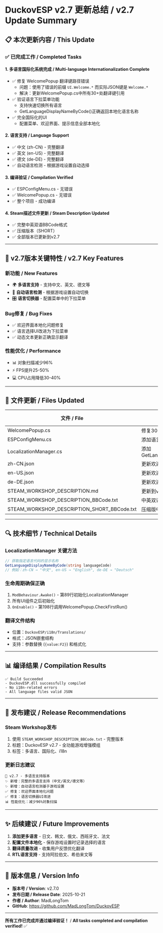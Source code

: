 # DuckovESP v2.7 更新总结 / v2.7 Update Summary

## 📋 本次更新内容 / This Update

### ✅ 已完成工作 / Completed Tasks

#### 1. **多语言国际化系统完成** / Multi-language Internationalization Complete
   - ✅ 修复 WelcomePopup 翻译键路径错误
     - 问题：使用了错误的前缀 `UI.Welcome.*` 而实际JSON键是 `Welcome.*`
     - 解决：更新WelcomePopup.cs中所有30+处翻译键引用
   - ✅ 验证语言下拉菜单功能
     - 支持快速切换所有语言
     - GetLanguageDisplayNameByCode()正确返回本地化语言名称
   - ✅ 完全国际化的UI
     - 配置菜单、欢迎界面、提示信息全部本地化

#### 2. **语言支持** / Language Support
   - ✅ 中文 (zh-CN) - 完整翻译
   - ✅ 英文 (en-US) - 完整翻译  
   - ✅ 德文 (de-DE) - 完整翻译
   - ✅ 自动语言检测 - 根据游戏设置自动选择

#### 3. **编译验证** / Compilation Verified
   - ✅ ESPConfigMenu.cs - 无错误
   - ✅ WelcomePopup.cs - 无错误
   - ✅ 整个项目 - 成功编译

#### 4. **Steam描述文件更新** / Steam Description Updated
   - ✅ 完整中英双语BBCode格式
   - ✅ 压缩版本（SHORT）
   - ✅ 全部版本已更新到v2.7

---

## 🎯 v2.7版本关键特性 / v2.7 Key Features

### 新功能 / New Features
- 🌍 **多语言支持** - 支持中文、英文、德文等
- 🔄 **自动语言检测** - 根据游戏设置自动切换
- 🎛️ **语言切换器** - 配置菜单中的下拉菜单

### Bug修复 / Bug Fixes
- ✅ 欢迎界面本地化问题修复
- ✅ 语言选择UI改进为下拉菜单
- ✅ 动态文本更新正确显示翻译

### 性能优化 / Performance
- 📊 对象扫描减少96%
- ⚡ FPS提升25-50%
- 💻 CPU占用降低30-40%

---

## 📁 文件更新 / Files Updated

| 文件 / File | 变更 / Changes | 状态 / Status |
|-----------|---------------|-------------|
| WelcomePopup.cs | 修复30+处翻译键 | ✅ 完成 |
| ESPConfigMenu.cs | 添加语言下拉菜单 | ✅ 完成 |
| LocalizationManager.cs | 添加GetLanguageDisplayNameByCode() | ✅ 完成 |
| zh-CN.json | 更新欢迎文本到v2.7 | ✅ 完成 |
| en-US.json | 更新欢迎文本到v2.7 | ✅ 完成 |
| de-DE.json | 更新欢迎文本到v2.7 | ✅ 完成 |
| STEAM_WORKSHOP_DESCRIPTION.md | 更新到v2.7 | ✅ 完成 |
| STEAM_WORKSHOP_DESCRIPTION_BBCode.txt | 中英双语BBCode | ✅ 完成 |
| STEAM_WORKSHOP_DESCRIPTION_SHORT_BBCode.txt | 压缩版中英双语 | ✅ 完成 |

---

## 🔍 技术细节 / Technical Details

### LocalizationManager 关键方法
```csharp
// 获取指定语言代码的显示名称
GetLanguageDisplayNameByCode(string languageCode)
// 例如：zh-CN → "中文", en-US → "English", de-DE → "Deutsch"
```

### 生命周期确保正确
1. `ModBehaviour.Awake()` - 第89行初始化LocalizationManager
2. 所有UI组件之后初始化
3. `OnEnable()` - 第198行调用WelcomePopup.CheckFirstRun()

### 翻译文件结构
- 位置：`DuckovESP/i18n/Translations/`
- 格式：JSON嵌套结构
- 支持：参数替换 (`{value:F2}`) 和格式化

---

## 📊 编译结果 / Compilation Results

```
✅ Build Succeeded
- DuckovESP.dll successfully compiled
- No i18n-related errors
- All language files valid JSON
```

---

## 🚀 发布建议 / Release Recommendations

### Steam Workshop发布
1. 使用 `STEAM_WORKSHOP_DESCRIPTION_BBCode.txt` - 完整版本
2. 标题：DuckovESP v2.7 - 全功能游戏增强模组
3. 标签：多语言、国际化、i18n

### 更新日志建议
```
🎉 v2.7 - 多语言支持版本
✨ 新增：完整的多语言支持（中文/英文/德文等）
✨ 新增：自动语言检测基于游戏设置
✅ 修复：欢迎界面本地化问题
✅ 修复：语言切换器UI改进
📊 性能优化：减少96%对象扫描
```

---

## ✨ 后续建议 / Future Improvements

1. **添加更多语言** - 日文、韩文、俄文、西班牙文、法文
2. **配置文件本地化** - 保存游戏设置时记录选择的语言
3. **翻译质量改进** - 收集用户反馈优化翻译
4. **RTL语言支持** - 支持阿拉伯文、希伯来文等

---

## 📝 版本信息 / Version Info

- **版本号 / Version**: v2.7.0
- **发布日期 / Release Date**: 2025-10-21
- **作者 / Author**: MadLongTom
- **GitHub**: https://github.com/MadLongTom/DuckovESP

---

**所有工作已完成并通过编译验证！** / **All tasks completed and compilation verified!** ✅
